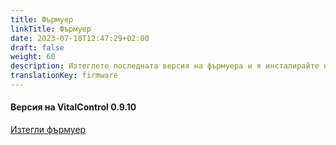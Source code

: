 ```yaml
---
title: Фърмуер
linkTitle: Фърмуер
date: 2023-07-18T12:47:29+02:00
draft: false
weight: 60
description: Изтеглете последната версия на фърмуера и я инсталирайте на вашето устройство VitalControl.
translationKey: firmware
---
```

#### Версия на VitalControl 0.9.10

<a href="/download/firmware.vcu" role="button" class="btn btn-primary btn-lg">Изтегли фърмуер</a>
